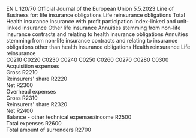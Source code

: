 EN  L 120/70 Official Journal of the European Union 5.5.2023
 Line of Business for:  life insurance obligations  Life reinsurance obligations  Total  
Health 
insurance  Insurance 
with profit 
participation  Index-linked 
and unit- 
linked 
insurance  Other life 
insurance  Annuities stemming 
from non-life 
insurance contracts 
and relating to health 
insurance obligations  Annuities stemming 
from non-life 
insurance contracts 
and relating to 
insurance obligations 
other than health 
insurance obligations  Health 
reinsurance  Life 
reinsurance  
C0210  C0220  C0230  C0240  C0250  C0260  C0270  C0280  C0300  
Acquisition expenses  
Gross  R2210  
Reinsurers' share  R2220  
Net  R2300  
Overhead expenses  
Gross  R2310  
Reinsurers' share  R2320  
Net  R2400  
Balance - other technical 
expenses/income  R2500  
Total expenses  R2600  
Total amount of surrenders  R2700